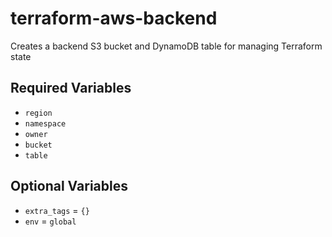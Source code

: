 # terraform-aws-backend
Creates a backend S3 bucket and DynamoDB table for managing Terraform state

## Required Variables
* `region`
* `namespace`
* `owner`
* `bucket`
* `table`

## Optional Variables
* `extra_tags` = `{}`
* `env` = `global`
